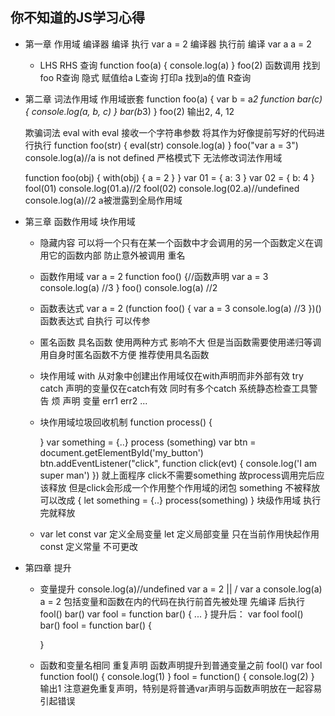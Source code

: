 


## 你不知道的JS学习心得
- 第一章 作用域
  编译器 编译 执行
  var a = 2
  编译器 执行前 编译 
  var a
  a = 2

  - LHS RHS 查询
  function foo(a) {
    console.log(a)
  } 
  foo(2)
  函数调用 找到foo R查询
  隐式 赋值给a L查询
  打印a 找到a的值 R查询

- 第二章 词法作用域
  作用域嵌套
  function foo(a) {
    var b = a*2
    function bar(c) {
      console.log(a, b, c)
    }
    bar(b*3)
  }
  foo(2)
  输出2, 4, 12

  欺骗词法
  eval with
  eval 接收一个字符串参数 将其作为好像提前写好的代码进行执行
  function foo(str) {
    eval(str)
    console.log(a)
  }
  foo("var a = 3")
  console.log(a)//a is not defined
  严格模式下 无法修改词法作用域

  function foo(obj) {
    with(obj) {
      a = 2
    }
  }
  var 01 = {
    a: 3
  }
  var 02 = {
    b: 4
  }
  fool(01)
  console.log(01.a)//2
  fool(02)
  console.log(02.a)//undefined
  console.log(a)//2  a被泄露到全局作用域

- 第三章 函数作用域 块作用域
  - 隐藏内容
    可以将一个只有在某一个函数中才会调用的另一个函数定义在调用它的函数内部 防止意外被调用 重名
  - 函数作用域
  var a = 2
  function foo() {//函数声明
    var a = 3
    console.log(a) //3
  }
  foo()
  console.log(a) //2

  - 函数表达式
  var a = 2
  (function foo() {
    var a = 3
    console.log(a) //3
  })()函数表达式 自执行 可以传参
  - 匿名函数 具名函数
    使用两种方式 影响不大 但是当函数需要使用递归等调用自身时匿名函数不方便 
    推荐使用具名函数
  - 块作用域
    with 从对象中创建出作用域仅在with声明而非外部有效
    try catch 声明的变量仅在catch有效
    同时有多个catch 系统静态检查工具警告 烦 声明 变量 err1 err2 ...

  - 块作用域垃圾回收机制
    function process() {

    }
    var something = {..}
    process (something)
    var btn = document.getElementById('my_button')
    btn.addEventListener("click", function click(evt) {
      console.log('I am super man')
    })
    就上面程序 click不需要something 故process调用完后应该释放
    但是click会形成一个作用整个作用域的闭包 something 不被释放
    可以改成
    {
      let something = {..}
      process(something)
    }
    块级作用域 执行完就释放

  - var let const
    var 定义全局变量
    let 定义局部变量 只在当前作用快起作用
    const 定义常量 不可更改

- 第四章 提升
  - 变量提升
    console.log(a)//undefined
    var a = 2
    ||
    \/
    var a
    console.log(a)
    a = 2
    包括变量和函数在内的代码在执行前首先被处理 先编译 后执行
    fool()
    bar()
    var fool = function bar() {
      ...
    }
    提升后：
    var fool
    fool()
    bar()
    fool = function bar() {

    }
  - 函数和变量名相同 重复声明 函数声明提升到普通变量之前
    fool()
    var fool
    function fool() {
      console.log(1)
    }
    fool = function() {
      console.log(2)
    }
    输出1 
    注意避免重复声明，特别是将普通var声明与函数声明放在一起容易引起错误